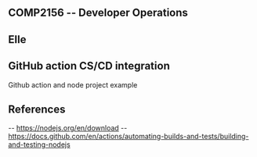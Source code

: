 ## COMP2156 -- Developer Operations
## Elle
## GitHub action CS/CD integration
Github action and node project example

## References
-- https://nodejs.org/en/download
-- https://docs.github.com/en/actions/automating-builds-and-tests/building-and-testing-nodejs